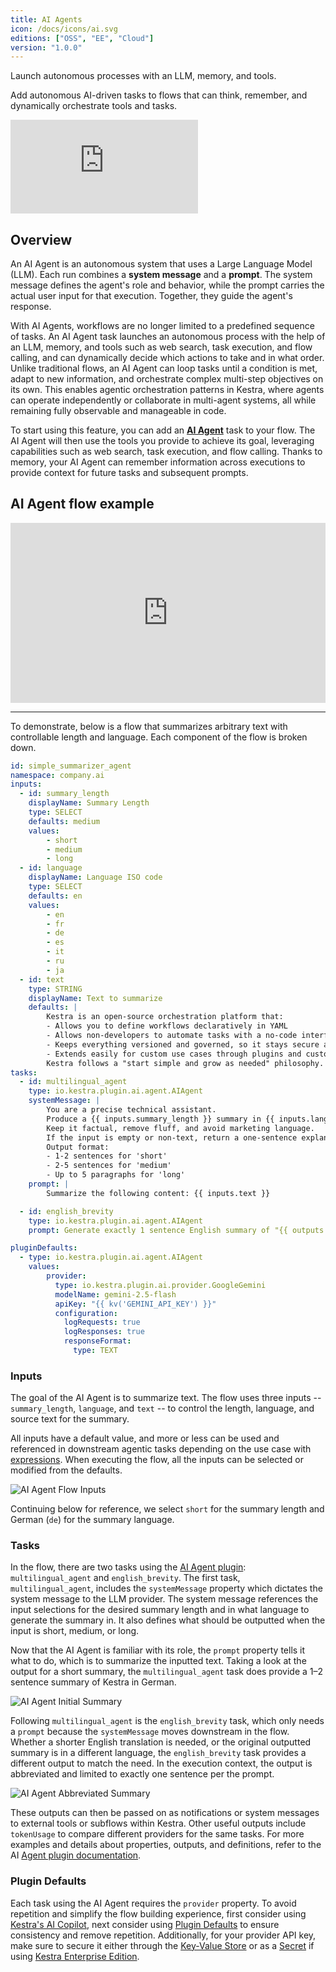 ```yaml
---
title: AI Agents
icon: /docs/icons/ai.svg
editions: ["OSS", "EE", "Cloud"]
version: "1.0.0"
---
```


Launch autonomous processes with an LLM, memory, and tools.

Add autonomous AI-driven tasks to flows that can think, remember, and dynamically orchestrate tools and tasks.

<div class="video-container">
  <iframe src="https://www.youtube.com/embed/osrS9mi5-eg?si=Tc8kMRP6NhqLQ4_u" title="YouTube video player" frameborder="0" allow="accelerometer; autoplay; clipboard-write; encrypted-media; gyroscope; picture-in-picture; web-share" referrerpolicy="strict-origin-when-cross-origin" allowfullscreen></iframe>
</div>

## Overview

An AI Agent is an autonomous system that uses a Large Language Model (LLM). Each run combines a **system message** and a **prompt**. The system message defines the agent's role and behavior, while the prompt carries the actual user input for that execution. Together, they guide the agent's response.

With AI Agents, workflows are no longer limited to a predefined sequence of tasks. An AI Agent task launches an autonomous process with the help of an LLM, memory, and tools such as web search, task execution, and flow calling, and can dynamically decide which actions to take and in what order. Unlike traditional flows, an AI Agent can loop tasks until a condition is met, adapt to new information, and orchestrate complex multi-step objectives on its own. This enables agentic orchestration patterns in Kestra, where agents can operate independently or collaborate in multi-agent systems, all while remaining fully observable and manageable in code.

To start using this feature, you can add an [**AI Agent**](/plugins/plugin-ai/agent) task to your flow. The AI Agent will then use the tools you provide to achieve its goal, leveraging capabilities such as web search, task execution, and flow calling. Thanks to memory, your AI Agent can remember information across executions to provide context for future tasks and subsequent prompts.

## AI Agent flow example

<div style="position: relative; padding-bottom: calc(48.95833333333333% + 41px); height: 0; width: 100%;"><iframe src="https://demo.arcade.software/KL8TVCdgVc4nS5OTS6VS?embed&embed_mobile=tab&embed_desktop=inline&show_copy_link=true" title="AI Agent 3 | Kestra" frameborder="0" loading="lazy" webkitallowfullscreen mozallowfullscreen allowfullscreen allow="clipboard-write" style="position: absolute; top: 0; left: 0; width: 100%; height: 100%; color-scheme: light;" ></iframe></div>

---

To demonstrate, below is a flow that summarizes arbitrary text with controllable length and language. Each component of the flow is broken down.

```yaml
id: simple_summarizer_agent
namespace: company.ai
inputs:
  - id: summary_length
    displayName: Summary Length
    type: SELECT
    defaults: medium
    values:
        - short
        - medium
        - long
  - id: language
    displayName: Language ISO code
    type: SELECT
    defaults: en
    values:
        - en
        - fr
        - de
        - es
        - it
        - ru
        - ja
  - id: text
    type: STRING
    displayName: Text to summarize
    defaults: |
        Kestra is an open-source orchestration platform that:
        - Allows you to define workflows declaratively in YAML
        - Allows non-developers to automate tasks with a no-code interface
        - Keeps everything versioned and governed, so it stays secure and auditable
        - Extends easily for custom use cases through plugins and custom scripts.
        Kestra follows a "start simple and grow as needed" philosophy. You can schedule a basic workflow in a few minutes, then later add Python scripts, Docker containers, or complicated branching logic if the situation calls for it. 
tasks:
  - id: multilingual_agent
    type: io.kestra.plugin.ai.agent.AIAgent
    systemMessage: |
        You are a precise technical assistant.
        Produce a {{ inputs.summary_length }} summary in {{ inputs.language }}.
        Keep it factual, remove fluff, and avoid marketing language.
        If the input is empty or non-text, return a one-sentence explanation.
        Output format:
        - 1-2 sentences for 'short'
        - 2-5 sentences for 'medium'
        - Up to 5 paragraphs for 'long'
    prompt: |
        Summarize the following content: {{ inputs.text }}

  - id: english_brevity
    type: io.kestra.plugin.ai.agent.AIAgent
    prompt: Generate exactly 1 sentence English summary of "{{ outputs.multilingual_agent.textOutput }}"

pluginDefaults:
  - type: io.kestra.plugin.ai.agent.AIAgent
    values:
        provider:
          type: io.kestra.plugin.ai.provider.GoogleGemini
          modelName: gemini-2.5-flash
          apiKey: "{{ kv('GEMINI_API_KEY') }}"
          configuration:
            logRequests: true
            logResponses: true
            responseFormat: 
              type: TEXT
```

### Inputs

The goal of the AI Agent is to summarize text. The flow uses three inputs -- `summary_length`, `language`, and `text` -- to control the length, language, and source text for the summary.

All inputs have a default value, and more or less can be used and referenced in downstream agentic tasks depending on the use case with [expressions](../expressions/index.md). When executing the flow, all the inputs can be selected or modified from the defaults.

![AI Agent Flow Inputs](/docs/ai-tools/ai-agent-inputs.png)

Continuing below for reference, we select `short` for the summary length and German (`de`) for the summary language.

### Tasks

In the flow, there are two tasks using the [AI Agent plugin](/plugins/plugin-ai/agent): `multilingual_agent` and `english_brevity`. The first task, `multilingual_agent`, includes the `systemMessage` property which dictates the system message to the LLM provider. The system message references the input selections for the desired summary length and in what language to generate the summary in. It also defines what should be outputted when the input is short, medium, or long.

Now that the AI Agent is familiar with its role, the `prompt` property tells it what to do, which is to summarize the inputted text. Taking a look at the output for a short summary, the `multilingual_agent` task does provide a 1–2 sentence summary of Kestra in German.

![AI Agent Initial Summary](/docs/ai-tools/ai-agent-summary.png)

Following `multilingual_agent` is the `english_brevity` task, which only needs a `prompt` because the `systemMessage` moves downstream in the flow. Whether a shorter English translation is needed, or the original outputted summary is in a different language, the `english_brevity` task provides a different output to match the need. In the execution context, the output is abbreviated and limited to exactly one sentence per the prompt.

![AI Agent Abbreviated Summary](/docs/ai-tools/ai-agent-brevity.png)

These outputs can then be passed on as notifications or system messages to external tools or subflows within Kestra. Other useful outputs include `tokenUsage` to compare different providers for the same tasks. For more examples and details about properties, outputs, and definitions, refer to the AI [Agent plugin documentation](/plugins/plugin-ai/agent).

### Plugin Defaults

Each task using the AI Agent requires the `provider` property. To avoid repetition and simplify the flow building experience, first consider using [Kestra's AI Copilot](ai-copilot.md), next consider using [Plugin Defaults](../04.workflow-components/09.plugin-defaults.md) to ensure consistency and remove repetition. Additionally, for your provider API key, make sure to secure it either through the [Key-Value Store](../05.concepts/05.kv-store.md) or as a [Secret](../05.concepts/04.secret.md) if using [Kestra Enterprise Edition](../06.enterprise/01.overview/01.enterprise-edition.md).
